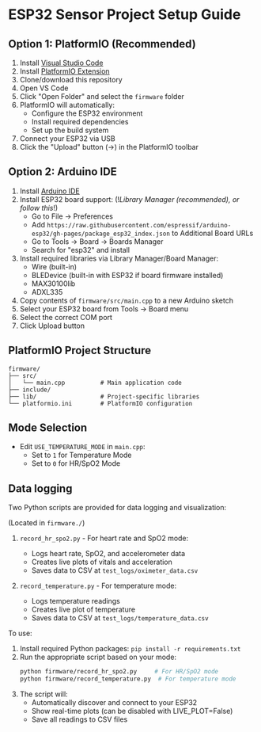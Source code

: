 
# ESP32 Sensor Project Setup Guide

## Option 1: PlatformIO (Recommended)

1. Install [Visual Studio Code](https://code.visualstudio.com/)
2. Install [PlatformIO Extension](https://platformio.org/install/ide?install=vscode)
3. Clone/download this repository
4. Open VS Code
5. Click "Open Folder" and select the `firmware` folder
6. PlatformIO will automatically:
   - Configure the ESP32 environment
   - Install required dependencies
   - Set up the build system
7. Connect your ESP32 via USB
8. Click the "Upload" button (→) in the PlatformIO toolbar

## Option 2: Arduino IDE

1. Install [Arduino IDE](https://www.arduino.cc/en/software)
2. Install ESP32 board support: (!*Library Manager (recommended), or follow this*!)
   - Go to File → Preferences
   - Add `https://raw.githubusercontent.com/espressif/arduino-esp32/gh-pages/package_esp32_index.json` to Additional Board URLs
   - Go to Tools → Board → Boards Manager
   - Search for "esp32" and install
3. Install required libraries via Library Manager/Board Manager:
   - Wire (built-in)
   - BLEDevice (built-in with ESP32 if board firmware installed)
   - MAX30100lib
   - ADXL335
4. Copy contents of `firmware/src/main.cpp` to a new Arduino sketch
5. Select your ESP32 board from Tools → Board menu
6. Select the correct COM port
7. Click Upload button

## PlatformIO Project Structure

```
firmware/
├── src/
│   └── main.cpp          # Main application code
├── include/
├── lib/                  # Project-specific libraries
└── platformio.ini        # PlatformIO configuration
```

## Mode Selection

- Edit `USE_TEMPERATURE_MODE` in `main.cpp`:
  - Set to `1` for Temperature Mode
  - Set to `0` for HR/SpO2 Mode

## Data logging

Two Python scripts are provided for data logging and visualization:

(Located in `firmware./`)

1. `record_hr_spo2.py` - For heart rate and SpO2 mode:
   - Logs heart rate, SpO2, and accelerometer data
   - Creates live plots of vitals and acceleration
   - Saves data to CSV at `test_logs/oximeter_data.csv`

2. `record_temperature.py` - For temperature mode:
   - Logs temperature readings
   - Creates live plot of temperature
   - Saves data to CSV at `test_logs/temperature_data.csv`

To use:
1. Install required Python packages: `pip install -r requirements.txt`
2. Run the appropriate script based on your mode:
   ```bash
   python firmware/record_hr_spo2.py     # For HR/SpO2 mode
   python firmware/record_temperature.py  # For temperature mode
   ```
3. The script will:
   - Automatically discover and connect to your ESP32
   - Show real-time plots (can be disabled with LIVE_PLOT=False)
   - Save all readings to CSV files

